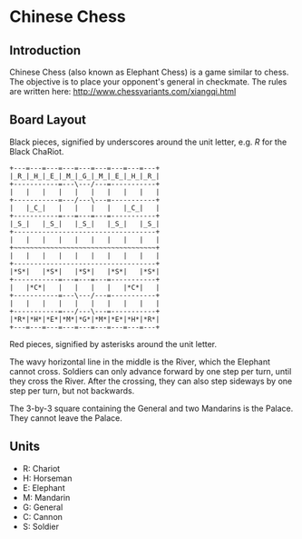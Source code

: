 # Chinese Chess

## Introduction

Chinese Chess (also known as Elephant Chess) is a game similar to chess. The objective is to place your opponent's general in checkmate.
The rules are written here: http://www.chessvariants.com/xiangqi.html

## Board Layout

Black pieces, signified by underscores around the unit letter, e.g. _R_ for the Black ChaRiot.

```
+---=---=---=---=---=---=---=---=---+
|_R_|_H_|_E_|_M_|_G_|_M_|_E_|_H_|_R_|
+-----------=---\---/---=-----------+
|   |   |   |   |   |   |   |   |   |
+-----------=---/---\---=-----------+
|   |_C_|   |   |   |   |   |_C_|   |
+-----------=---=---=---=-----------+
|_S_|   |_S_|   |_S_|   |_S_|   |_S_|
+-----------------------------------+
|   |   |   |   |   |   |   |   |   |
+~~~~~~~~~~~~~~~~~~~~~~~~~~~~~~~~~~~+
|   |   |   |   |   |   |   |   |   |
+-----------------------------------+
|*S*|   |*S*|   |*S*|   |*S*|   |*S*|
+-----------=---=---=---=-----------+
|   |*C*|   |   |   |   |   |*C*|   |
+-----------=---\---/---=-----------+
|   |   |   |   |   |   |   |   |   |
+-----------=---/---\---=-----------+
|*R*|*H*|*E*|*M*|*G*|*M*|*E*|*H*|*R*|
+---=---=---=---=---=---=---=---=---+
```

Red pieces, signified by asterisks around the unit letter.

The wavy horizontal line in the middle is the River, which the Elephant cannot cross.
Soldiers can only advance forward by one step per turn, until they cross the River.
After the crossing, they can also step sideways by one step per turn, but not backwards.

The 3-by-3 square containing the General and two Mandarins is the Palace. They cannot leave the Palace.

## Units

* R: Chariot
* H: Horseman
* E: Elephant
* M: Mandarin
* G: General
* C: Cannon
* S: Soldier
